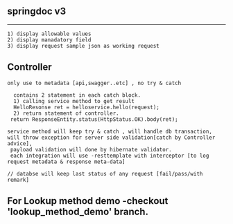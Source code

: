 ## springdoc v3
--------------
	
	1) display allowable values
	2) display manadatory field
	3) display request sample json as working request



## Controller 

	only use to metadata [api,swagger..etc] , no try & catch
	  
	  contains 2 statement in each catch block.
	  1) calling service method to get result
	  HelloResonse ret = helloservice.hello(request);
	  2) return statement of controller.
	 return ResponseEntity.status(HttpStatus.OK).body(ret);
	 
	service method will keep try & catch , will handle db transaction, 
	will throw exception for server side validation[catch by Controller advice],
	 payload validation will done by hibernate validator.
	 each integration will use -resttemplate with interceptor [to log request metadata & response meta-data]

    // databse will keep last status of any request [fail/pass/with remark]

 


## For Lookup method demo -checkout 'lookup_method_demo' branch.